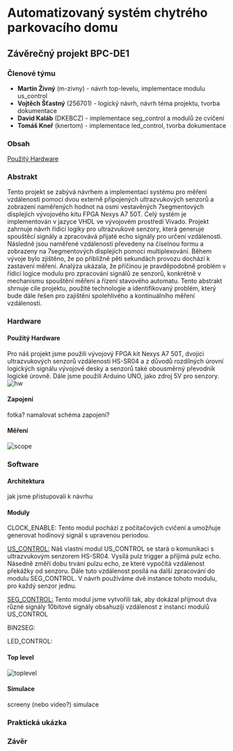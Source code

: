 # Automatizovaný systém chytrého parkovacího domu
## Závěrečný projekt BPC-DE1

### Členové týmu
* **Martin Živný** (m-zivny) - návrh top-levelu, implementace modulu us_control
* **Vojtěch Šťastný** (256701) - logický návrh, návrh téma projektu, tvorba dokumentace
* **David Kaláb** (DKEBCZ) - implementace seg_control a modulů ze cvičení  
* **Tomáš Kneř** (knertom) - implementace led_control, tvorba dokumentace

### Obsah
[Použitý Hardware](#Použitý-Hardware)


### Abstrakt
Tento projekt se zabývá návrhem a implementací systému pro měření vzdálenosti pomocí dvou externě připojených ultrazvukových senzorů a zobrazení naměřených hodnot na osmi vestavěných 7segmentových displejích vývojového kitu FPGA Nexys A7 50T. Celý systém je implementován v jazyce VHDL ve vývojovém prostředí Vivado. Projekt zahrnuje návrh řídicí logiky pro ultrazvukové senzory, která generuje spouštěcí signály a zpracovává přijaté echo signály pro určení vzdálenosti. Následně jsou naměřené vzdálenosti převedeny na číselnou formu a zobrazeny na 7segmentových displejích pomocí multiplexování. Během vývoje bylo zjištěno, že po přibližně pěti sekundách provozu dochází k zastavení měření. Analýza ukázala, že příčinou je pravděpodobně problém v řídicí logice modulu pro zpracování signálů ze senzorů, konkrétně v mechanismu spouštění měření a řízení stavového automatu. Tento abstrakt shrnuje cíle projektu, použité technologie a identifikovaný problém, který bude dále řešen pro zajištění spolehlivého a kontinuálního měření vzdálenosti.

### Hardware
#### Použitý Hardware
Pro náš projekt jsme použili vývojový FPGA kit Nexys A7 50T, dvojici ultrazvukových senzorů vzdálenosti HS-SR04 a z důvodů rozdílných úrovní logických signálu vývojové desky a senzorů také obousměrný převodník logické úrovně. Dále jsme použili Arduino UNO, jako zdroj 5V pro senzory.
![hw](https://github.com/user-attachments/assets/ea75325f-01d0-4f6b-a881-0d444ac850b0)

#### Zapojení
fotka? namalovat schéma zapojení?

#### Měření
![scope](https://github.com/user-attachments/assets/62840a5c-8e9b-4ab0-b882-ae49c31bd4ba)

### Software
#### Architektura
jak jsme přistupovali k návrhu

#### Moduly
CLOCK_ENABLE:
Tento modul pochází z počítačových cvičení a umožňuje generovat hodinový signál s upravenou periodou.

[US_CONTROL:]([https://github.com/m-zivny/DE1-Projekt/blob/main/source/seg_control.vhd](https://github.com/m-zivny/DE1-Projekt/blob/main/source/us_control.vhd))
Náš vlastní modul US_CONTROL se stará o komunikaci s ultrazvukovým senzorem HS-SR04. Vysílá pulz trigger a příjimá pulz echo. Násedně změří dobu trvání pulzu echo, ze které vypočítá vzdálenost překážky od senzoru. Dále tuto vzdálenost posílá na další zpracování do modulu SEG_CONTROL. V návrh používáme dvě instance tohoto modulu, pro každý senzor jednu.

[SEG_CONTROL:](https://github.com/m-zivny/DE1-Projekt/blob/main/source/seg_control.vhd)
Tento modul jsme vytvořili tak, aby dokázal přijmout dva různé signály 10bitové signály obsahuzíjí vzdálenost z instancí modulů US_CONTROL

BIN2SEG:

LED_CONTROL:


#### Top level
![toplevel](https://github.com/user-attachments/assets/3f0d52c3-7c77-478b-8962-de6d3ec8b30f)




#### Simulace
screeny (nebo video?) simulace

### Praktická ukázka

### Závěr
